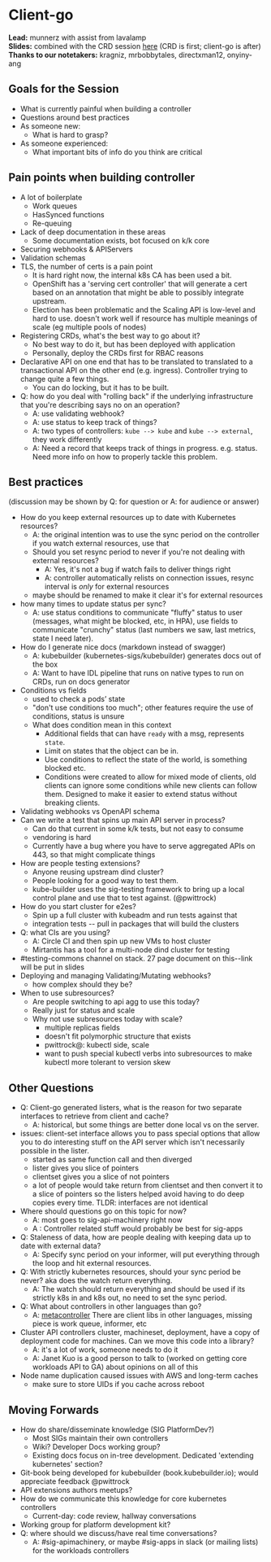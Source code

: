# Client-go
**Lead:** munnerz with assist from lavalamp  
**Slides:** combined with the CRD session [here](https://www.dropbox.com/s/n2fczhlbnoabug0/API%20extensions%20contributor%20summit.pdf?dl=0) (CRD is first; client-go is after)  
**Thanks to our notetakers:** kragniz, mrbobbytales, directxman12, onyiny-ang

## Goals for the Session

* What is currently painful when building a controller
* Questions around best practices
* As someone new:
  * What is hard to grasp?
* As someone experienced:
  * What important bits of info do you think are critical


## Pain points when building controller
* A lot of boilerplate
  * Work queues
  * HasSynced functions
  * Re-queuing
* Lack of deep documentation in these areas
  * Some documentation exists, bot focused on k/k core
* Securing webhooks & APIServers
* Validation schemas
* TLS, the number of certs is a pain point
  * It is hard right now, the internal k8s CA has been used a bit.
  * OpenShift has a 'serving cert controller' that will generate a cert based on an annotation that might be able to possibly integrate upstream.
  * Election has been problematic and the Scaling API is low-level and hard to use. doesn't work well if resource has multiple meanings of scale (eg multiple pools of nodes)
* Registering CRDs, what's the best way to go about it?
  * No best way to do it, but has been deployed with application
  * Personally, deploy the CRDs first for RBAC reasons
* Declarative API on one end that has to be translated to translated to a transactional API on the other end (e.g. ingress). Controller trying to change quite a few things.
  * You can do locking, but it has to be built.
* Q: how do you deal with "rolling back" if the underlying infrastructure
  that you're describing says no on an operation?
  * A: use validating webhook?
  * A: use status to keep track of things?
  * A: two types of controllers: `kube --> kube` and `kube --> external`,
    they work differently
  * A: Need a record that keeps track of things in progress. e.g. status. Need more info on how to properly tackle this problem.


## Best practices
(discussion may be shown by Q: for question or A: for audience or answer)
* How do you keep external resources up to date with Kubernetes resources?
  * A: the original intention was to use the sync period on the controller if
    you watch external resources, use that
  * Should you set resync period to never if you're not dealing with
    external resources?
    * A: Yes, it's not a bug if watch fails to deliver things right
    * A: controller automatically relists on connection issues, resync
      interval is *only* for external resources
  * maybe should be renamed to make it clear it's for external resources
* how many times to update status per sync?
  * A: use status conditions to communicate "fluffy" status to user
    (messages, what might be blocked, etc, in HPA), use fields to
    communicate "crunchy" status (last numbers we saw, last metrics, state
    I need later).
* How do I generate nice docs (markdown instead of swagger)
  * A: kubebuilder (kubernetes-sigs/kubebuilder) generates docs out of the
    box
  * A: Want to have IDL pipeline that runs on native types to run on CRDs,
    run on docs generator
* Conditions vs fields
  * used to check a pods’ state
  * "don't use conditions too much"; other features require the use of conditions, status is unsure
  * What does condition mean in this context
    * Additional fields that can have `ready` with a msg, represents `state`.
    * Limit on states that the object can be in.
    * Use conditions to reflect the state of the world, is something blocked etc.
    * Conditions were created to allow for mixed mode of clients, old clients can ignore some conditions while new clients can follow them. Designed to make it easier to extend status without breaking clients.
* Validating webhooks vs OpenAPI schema
* Can we write a test that spins up main API server in process?
  * Can do that current in some k/k tests, but not easy to consume
  * vendoring is hard
  * Currently have a bug where you have to serve aggregated APIs on 443,
    so that might complicate things
* How are people testing extensions?
  * Anyone reusing upstream dind cluster?
  * People looking for a good way to test them.
  * kube-builder uses the sig-testing framework to bring up a local control plane and use that to test against. (@pwittrock)
* How do you start cluster for e2es?
  * Spin up a full cluster with kubeadm and run tests against that
  *  integration tests -- pull in packages that will build the clusters
* Q: what CIs are you using?
   * A: Circle CI and then spin up new VMs to host cluster
   * Mirtantis has a tool for a multi-node dind cluster for testing
*  #testing-commons channel on stack. 27 page document on this--link will be put in slides
* Deploying and managing Validating/Mutating webhooks?
    * how complex should they be?
* When to use subresources?
  * Are people switching to api agg to use this today?
  * Really just for status and scale
  * Why not use subresources today with scale?
     * multiple replicas fields
     * doesn't fit polymorphic structure that exists
     * pwittrock@: kubectl side, scale
     * want to push special kubectl verbs into subresources to make kubectl
    more tolerant to version skew

## Other Questions

* Q: Client-go generated listers, what is the reason for two separate interfaces to retrieve from client and cache?
  * A: historical, but some things are better done local vs on the server.
* issues: client-set interface allows you to pass special options that allow you to do interesting stuff on the API server which isn't necessarily possible in the lister.
     * started as same function call and then diverged
     * lister gives you slice of pointers
     * clientset gives you a slice of not pointers
     * a lot of people would take return from clientset and then convert it to a slice of pointers so the listers helped avoid having to do deep copies every time. TLDR: interfaces are not identical
* Where should questions go on this topic for now?
  * A: most goes to sig-api-machinery right now
  * A : Controller related stuff would probably be best for sig-apps
* Q: Staleness of data, how are people dealing with keeping data up to date with external data?
  * A: Specify sync period on your informer, will put everything through the loop and hit external resources.
* Q: With strictly kubernetes resources, should your sync period be never? aka does the watch return everything.
  * A: The watch should return everything and should be used if its strictly k8s in and k8s out, no need to set the sync period.
* Q: What about controllers in other languages than go?
  * A: [metacontroller](https://github.com/GoogleCloudPlatform/metacontroller) There are client libs in other languages, missing piece is work queue,
    informer, etc
* Cluster API controllers cluster, machineset, deployment, have a copy of
  deployment code for machines. Can we move this code into a library?
  * A: it's a lot of work, someone needs to do it
  * A: Janet Kuo is a good person to talk to (worked on getting core workloads
  API to GA) about opinions on all of this
* Node name duplication caused issues with AWS and long-term caches
  * make sure to store UIDs if you cache across reboot

## Moving Forwards
* How do share/disseminate knowledge (SIG PlatformDev?)
  * Most SIGs maintain their own controllers
  * Wiki? Developer Docs working group?
  * Existing docs focus on in-tree development. Dedicated 'extending kubernetes' section?
* Git-book being developed for kubebuilder (book.kubebuilder.io); would appreciate feedback @pwittrock
* API extensions authors meetups?
* How do we communicate this knowledge for core kubernetes controllers
  * Current-day: code review, hallway conversations
* Working group for platform development kit?
* Q: where should we discuss/have real time conversations?
  * A: #sig-apimachinery, or maybe #sig-apps in slack (or mailing lists) for the workloads controllers
